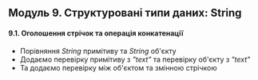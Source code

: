 Модуль 9. Структуровані типи даних: String
---
#### 9.1. Оголошення стрічок та операція конкатенації
* Порівняння *String* примітиву та *String* об'єкту
* Додаємо перевірку примітиву з *"text"* та перевірку об'єкту з *"text"*
* Та додаємо перевірку між об'єктом та змінною стрічкою